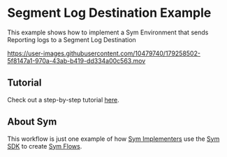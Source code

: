 # Segment Log Destination Example

This example shows how to implement a Sym Environment that sends Reporting logs to a Segment Log Destination

https://user-images.githubusercontent.com/10479740/179258502-5f8147a1-970a-43ab-b419-dd334a00c563.mov

## Tutorial

Check out a step-by-step tutorial [here](https://docs.symops.com/docs/segment).

## About Sym

This workflow is just one example of how [Sym Implementers](https://docs.symops.com/docs/sym-for-implementers) use the [Sym SDK](https://docs.symops.com/docs) to create [Sym Flows](https://docs.symops.com/docs/flows).
